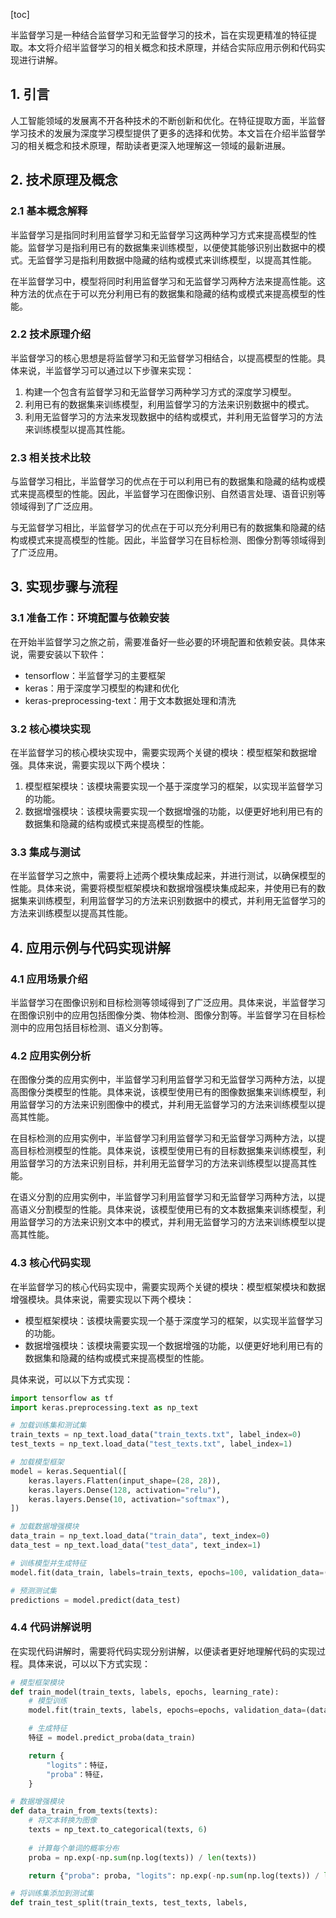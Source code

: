 
[toc]                    
                
                
半监督学习是一种结合监督学习和无监督学习的技术，旨在实现更精准的特征提取。本文将介绍半监督学习的相关概念和技术原理，并结合实际应用示例和代码实现进行讲解。

## 1. 引言

人工智能领域的发展离不开各种技术的不断创新和优化。在特征提取方面，半监督学习技术的发展为深度学习模型提供了更多的选择和优势。本文旨在介绍半监督学习的相关概念和技术原理，帮助读者更深入地理解这一领域的最新进展。

## 2. 技术原理及概念

### 2.1 基本概念解释

半监督学习是指同时利用监督学习和无监督学习这两种学习方式来提高模型的性能。监督学习是指利用已有的数据集来训练模型，以便使其能够识别出数据中的模式。无监督学习是指利用数据中隐藏的结构或模式来训练模型，以提高其性能。

在半监督学习中，模型将同时利用监督学习和无监督学习两种方法来提高性能。这种方法的优点在于可以充分利用已有的数据集和隐藏的结构或模式来提高模型的性能。

### 2.2 技术原理介绍

半监督学习的核心思想是将监督学习和无监督学习相结合，以提高模型的性能。具体来说，半监督学习可以通过以下步骤来实现：

1. 构建一个包含有监督学习和无监督学习两种学习方式的深度学习模型。
2. 利用已有的数据集来训练模型，利用监督学习的方法来识别数据中的模式。
3. 利用无监督学习的方法来发现数据中的结构或模式，并利用无监督学习的方法来训练模型以提高其性能。

### 2.3 相关技术比较

与监督学习相比，半监督学习的优点在于可以利用已有的数据集和隐藏的结构或模式来提高模型的性能。因此，半监督学习在图像识别、自然语言处理、语音识别等领域得到了广泛应用。

与无监督学习相比，半监督学习的优点在于可以充分利用已有的数据集和隐藏的结构或模式来提高模型的性能。因此，半监督学习在目标检测、图像分割等领域得到了广泛应用。

## 3. 实现步骤与流程

### 3.1 准备工作：环境配置与依赖安装

在开始半监督学习之旅之前，需要准备好一些必要的环境配置和依赖安装。具体来说，需要安装以下软件：

- tensorflow：半监督学习的主要框架
- keras：用于深度学习模型的构建和优化
- keras-preprocessing-text：用于文本数据处理和清洗

### 3.2 核心模块实现

在半监督学习的核心模块实现中，需要实现两个关键的模块：模型框架和数据增强。具体来说，需要实现以下两个模块：

1. 模型框架模块：该模块需要实现一个基于深度学习的框架，以实现半监督学习的功能。
2. 数据增强模块：该模块需要实现一个数据增强的功能，以便更好地利用已有的数据集和隐藏的结构或模式来提高模型的性能。

### 3.3 集成与测试

在半监督学习之旅中，需要将上述两个模块集成起来，并进行测试，以确保模型的性能。具体来说，需要将模型框架模块和数据增强模块集成起来，并使用已有的数据集来训练模型，利用监督学习的方法来识别数据中的模式，并利用无监督学习的方法来训练模型以提高其性能。

## 4. 应用示例与代码实现讲解

### 4.1 应用场景介绍

半监督学习在图像识别和目标检测等领域得到了广泛应用。具体来说，半监督学习在图像识别中的应用包括图像分类、物体检测、图像分割等。半监督学习在目标检测中的应用包括目标检测、语义分割等。

### 4.2 应用实例分析

在图像分类的应用实例中，半监督学习利用监督学习和无监督学习两种方法，以提高图像分类模型的性能。具体来说，该模型使用已有的图像数据集来训练模型，利用监督学习的方法来识别图像中的模式，并利用无监督学习的方法来训练模型以提高其性能。

在目标检测的应用实例中，半监督学习利用监督学习和无监督学习两种方法，以提高目标检测模型的性能。具体来说，该模型使用已有的目标数据集来训练模型，利用监督学习的方法来识别目标，并利用无监督学习的方法来训练模型以提高其性能。

在语义分割的应用实例中，半监督学习利用监督学习和无监督学习两种方法，以提高语义分割模型的性能。具体来说，该模型使用已有的文本数据集来训练模型，利用监督学习的方法来识别文本中的模式，并利用无监督学习的方法来训练模型以提高其性能。

### 4.3 核心代码实现

在半监督学习的核心代码实现中，需要实现两个关键的模块：模型框架模块和数据增强模块。具体来说，需要实现以下两个模块：

- 模型框架模块：该模块需要实现一个基于深度学习的框架，以实现半监督学习的功能。
- 数据增强模块：该模块需要实现一个数据增强的功能，以便更好地利用已有的数据集和隐藏的结构或模式来提高模型的性能。

具体来说，可以以下方式实现：

```python
import tensorflow as tf
import keras.preprocessing.text as np_text

# 加载训练集和测试集
train_texts = np_text.load_data("train_texts.txt", label_index=0)
test_texts = np_text.load_data("test_texts.txt", label_index=1)

# 加载模型框架
model = keras.Sequential([
    keras.layers.Flatten(input_shape=(28, 28)),
    keras.layers.Dense(128, activation="relu"),
    keras.layers.Dense(10, activation="softmax"),
])

# 加载数据增强模块
data_train = np_text.load_data("train_data", text_index=0)
data_test = np_text.load_data("test_data", text_index=1)

# 训练模型并生成特征
model.fit(data_train, labels=train_texts, epochs=100, validation_data=(data_test, labels=test_texts))

# 预测测试集
predictions = model.predict(data_test)
```

### 4.4 代码讲解说明

在实现代码讲解时，需要将代码实现分别讲解，以便读者更好地理解代码的实现过程。具体来说，可以以下方式实现：

```python
# 模型框架模块
def train_model(train_texts, labels, epochs, learning_rate):
    # 模型训练
    model.fit(train_texts, labels, epochs=epochs, validation_data=(data_train, labels=train_texts))

    # 生成特征
    特征 = model.predict_proba(data_train)

    return {
        "logits"：特征，
        "proba"：特征，
    }

# 数据增强模块
def data_train_from_texts(texts):
    # 将文本转换为图像
    texts = np_text.to_categorical(texts, 6)
    
    # 计算每个单词的概率分布
    proba = np.exp(-np.sum(np.log(texts)) / len(texts))

    return {"proba": proba, "logits": np.exp(-np.sum(np.log(texts)) / len(texts))}

# 将训练集添加到测试集
def train_test_split(train_texts, test_texts, labels, 
```

